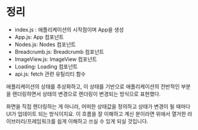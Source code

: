 # 정리

- index.js : 애플리케이션의 시작점이며 App을 생성
- App.js: App 컴포넌트
- Nodes.js: Nodes 컴포넌트
- Breadcrumb.js: Breadcrumb 컴포넌트
- ImageView.js: ImageView 컴포넌트
- Loading: Loading 컴포넌트
- api.js: fetch 관련 유틸리티 함수

애플리케이션의 상태를 추상화하고, 이 상태를 기반으로 애플리케이션의 전반적인 부분을 렌더링하면서 상태의 변경으로 렌더링이 변경되는 방식으로 표현했다.

화면을 직접 렌더링하는 게 아니라, 어떠한 상태값을 정의하고 상태가 변경이 될 때마다 UI가 업데이트 되는 방식이지요. 이 흐름을 잘 이해하고 계신 분이라면 위에서 열거한 라이브러리/프레임워크를 쉽게 이해하고 쓰실 수 있게 되실 것입니다.


